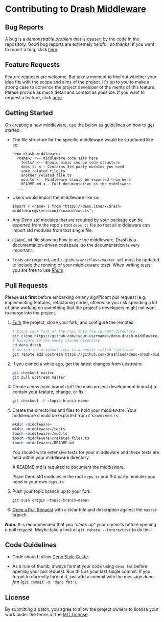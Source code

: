 # Contributing to [Drash Middleware](https://github.com/drashland/deno-drash-middleware/)

## Bug Reports

A bug is a *demonstrable problem* that is caused by the code in the repository. Good bug reports are extremely helpful, so thanks!
If you want to report a bug, click [here](https://github.com/drashland/deno-drash-middleware/issues/new?assignees=&labels=bug&template=bug_report.md&title=).

## Feature Requests
Feature requests are welcome. But take a moment to find out whether your idea fits with the scope and aims of the project. It's up to *you* to make a strong case to convince the project developer of the merits of this feature. Please provide as much detail and context as possible. If you want to request a feature, click [here](https://github.com/drashland/deno-drash-middleware/issues/new?assignees=&labels=enhancement&template=feature_request.md&title=).

## Getting Started

On creating a new middleware, use the below as guidelines on how to get started.

* The file structure for the specific middleware would be structured like so:
    ```
    deno-drash-middleware/
      <name>/ <-- middleware code sits here
        tests/ <-- Should mimic source code structure
        deps.ts <-- Contains 3rd party modules you need
        some_related_file.ts
        another_related_file.ts
        mod.ts <-- Middleware should be exported from here
        README.md <-- Full documentation on the middleware
      ...
    ```

* Users would import the middleware like so:

    ```
    import { <name> } from "https://deno.land/x/drash-middleware@v{version}/<name>/mod.ts";
    ```

* Any Deno std modules that are required by your package can be exported from the repo's root `deps.ts` file so that all middleware can import std modules from that single file.

* `README.md` file showing how to use the middleware. Drash is a documentation-driven codebase, so the documentation is very important.

* Tests are required, and `/.github/workflows/master.yml` must be updated to include the running of your middleeware tests. When writing tests, you are free to use [Rhum](https://github.com/drashland/rhum).

## Pull Requests

Please **ask first** before embarking on any significant pull request (e.g. implementing features, refactoring code), otherwise you risk spending a lot of time working on something that the project's developers might not want to merge into the project.

1. [Fork](https://help.github.com/articles/fork-a-repo/) the project, clone your fork, and configure the remotes:
    ```bash
    # Clone your fork of the repo into the current directory
    git clone https://github.com/<your-username>/deno-drash-middleware.git
    # Navigate to the newly cloned directory
    cd deno-drash
    # Assign the original repo to a remote called "upstream"
    git remote add upstream https://github.com/drashland/deno-drash-middleware.git
    ```
2. If you cloned a while ago, get the latest changes from upstream:
    ```bash
    git checkout master
    git pull upstream master
    ```
3. Create a new topic branch (off the main project development branch) to contain your feature, change, or fix:
    ```bash
    git checkout -b <topic-branch-name>
    ```
4. Create the directories and files to hold your middleware. Your middleware should be exported from it's own `mod.ts`:
    ```bash
    mkdir <middleware>
    mkdir <middleware>/tests
    touch <middleware>/mod.ts
    touch <middleware>/related_files.ts
    touch <middleware>/README.md
    ```   
    You should write extensive tests for your middleware and these tests are held within your middleware directory.
    
    A README.md is required to document the middleware.
    
    Place Deno std modules in the root `deps.ts` and 3rd party modules you need in your own `deps.ts`
5. Push your topic branch up to your fork:
    ```bash
    git push origin <topic-branch-name>
    ```
5. [Open a Pull Request](https://help.github.com/articles/about-pull-requests/) with a clear title and description against the `master` branch.

***Note:*** It is recommended that you *"clean up"* your commits before opening a pull request. Maybe take a look at `git rebase --interactive` to do this.

## Code Guidelines
- Code should follow [Deno Style Guide](https://deno.land/std/style_guide.md).

- As a rule of thumb, always format your code using `deno fmt` before opening your pull request. Run this as your last single commit. If you forgot to correctly format it, just add a commit with the message *deno fmt* (`git commit -m "deno fmt"`).

## License
By submitting a patch, you agree to allow the project owners to license your work under the terms of the [MIT License](../LICENSE).

